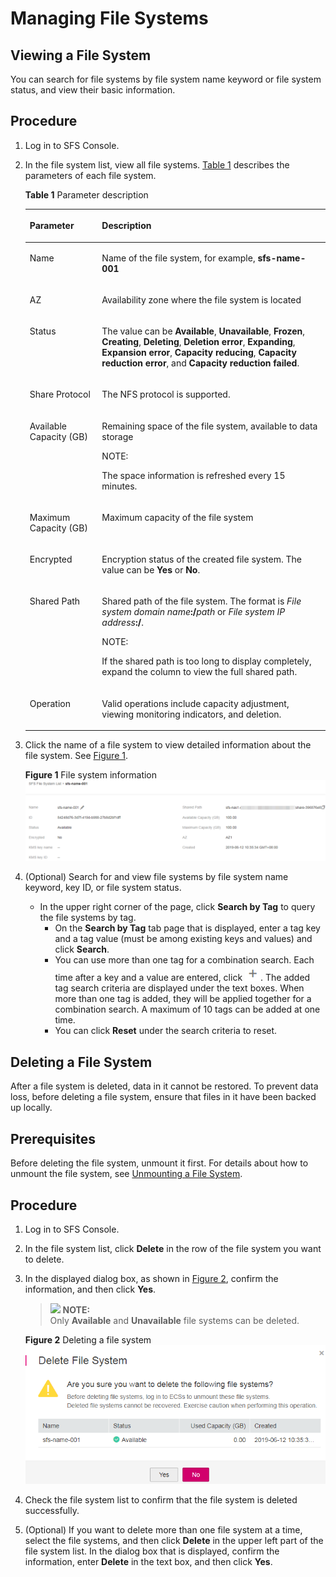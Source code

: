# Managing File Systems<a name="sfs_01_0034"></a>

## Viewing a File System<a name="section1863183113513"></a>

You can search for file systems by file system name keyword or file system status, and view their basic information.

## Procedure<a name="section029319391613"></a>

1.  Log in to SFS Console.
2.  In the file system list, view all file systems.  [Table 1](#table37365828114557)  describes the parameters of each file system.

    **Table  1**  Parameter description

    <a name="table37365828114557"></a>
    <table><thead align="left"><tr id="row19122233114557"><th class="cellrowborder" valign="top" width="24.060000000000002%" id="mcps1.2.3.1.1"><p id="p48573226114557"><a name="p48573226114557"></a><a name="p48573226114557"></a>Parameter</p>
    </th>
    <th class="cellrowborder" valign="top" width="75.94%" id="mcps1.2.3.1.2"><p id="p42117262114557"><a name="p42117262114557"></a><a name="p42117262114557"></a>Description</p>
    </th>
    </tr>
    </thead>
    <tbody><tr id="row43511042114557"><td class="cellrowborder" valign="top" width="24.060000000000002%" headers="mcps1.2.3.1.1 "><p id="p34733515114557"><a name="p34733515114557"></a><a name="p34733515114557"></a>Name</p>
    </td>
    <td class="cellrowborder" valign="top" width="75.94%" headers="mcps1.2.3.1.2 "><p id="p61951365114557"><a name="p61951365114557"></a><a name="p61951365114557"></a>Name of the file system, for example, <strong id="b1789719584817"><a name="b1789719584817"></a><a name="b1789719584817"></a>sfs-name-001</strong></p>
    </td>
    </tr>
    <tr id="row38769363537"><td class="cellrowborder" valign="top" width="24.060000000000002%" headers="mcps1.2.3.1.1 "><p id="p08761636185312"><a name="p08761636185312"></a><a name="p08761636185312"></a>AZ</p>
    </td>
    <td class="cellrowborder" valign="top" width="75.94%" headers="mcps1.2.3.1.2 "><p id="p48761636105311"><a name="p48761636105311"></a><a name="p48761636105311"></a>Availability zone where the file system is located</p>
    </td>
    </tr>
    <tr id="row20691380114557"><td class="cellrowborder" valign="top" width="24.060000000000002%" headers="mcps1.2.3.1.1 "><p id="p65389082114557"><a name="p65389082114557"></a><a name="p65389082114557"></a>Status</p>
    </td>
    <td class="cellrowborder" valign="top" width="75.94%" headers="mcps1.2.3.1.2 "><p id="p62024260114557"><a name="p62024260114557"></a><a name="p62024260114557"></a>The value can be <strong id="b11116165615101"><a name="b11116165615101"></a><a name="b11116165615101"></a>Available</strong>, <strong id="b11172566107"><a name="b11172566107"></a><a name="b11172566107"></a>Unavailable</strong>, <strong id="b18118556111016"><a name="b18118556111016"></a><a name="b18118556111016"></a>Frozen</strong>, <strong id="b20132195613103"><a name="b20132195613103"></a><a name="b20132195613103"></a>Creating</strong>, <strong id="b1213316566107"><a name="b1213316566107"></a><a name="b1213316566107"></a>Deleting</strong>, <strong id="b3319181910111"><a name="b3319181910111"></a><a name="b3319181910111"></a>Deletion error</strong>, <strong id="b332131914111"><a name="b332131914111"></a><a name="b332131914111"></a>Expanding</strong>, <strong id="b33221219161116"><a name="b33221219161116"></a><a name="b33221219161116"></a>Expansion error</strong>, <strong id="b133223192119"><a name="b133223192119"></a><a name="b133223192119"></a>Capacity reducing</strong>, <strong id="b1732321971120"><a name="b1732321971120"></a><a name="b1732321971120"></a>Capacity reduction error</strong>, and <strong id="b4324171912115"><a name="b4324171912115"></a><a name="b4324171912115"></a>Capacity reduction failed</strong>.</p>
    </td>
    </tr>
    <tr id="row20249422122817"><td class="cellrowborder" valign="top" width="24.060000000000002%" headers="mcps1.2.3.1.1 "><p id="p166491045144519"><a name="p166491045144519"></a><a name="p166491045144519"></a>Share Protocol</p>
    </td>
    <td class="cellrowborder" valign="top" width="75.94%" headers="mcps1.2.3.1.2 "><p id="p10246151145017"><a name="p10246151145017"></a><a name="p10246151145017"></a>The NFS protocol is supported.</p>
    </td>
    </tr>
    <tr id="row31409628202754"><td class="cellrowborder" valign="top" width="24.060000000000002%" headers="mcps1.2.3.1.1 "><p id="p35229290202754"><a name="p35229290202754"></a><a name="p35229290202754"></a>Available Capacity (GB)</p>
    </td>
    <td class="cellrowborder" valign="top" width="75.94%" headers="mcps1.2.3.1.2 "><p id="p1648700614288"><a name="p1648700614288"></a><a name="p1648700614288"></a>Remaining space of the file system, available to data storage</p>
    <div class="note" id="note3647551314288"><a name="note3647551314288"></a><a name="note3647551314288"></a><span class="notetitle"> NOTE: </span><div class="notebody"><p id="p5984416914288"><a name="p5984416914288"></a><a name="p5984416914288"></a>The space information is refreshed every 15 minutes.</p>
    </div></div>
    </td>
    </tr>
    <tr id="row38633965114557"><td class="cellrowborder" valign="top" width="24.060000000000002%" headers="mcps1.2.3.1.1 "><p id="p1531121819414"><a name="p1531121819414"></a><a name="p1531121819414"></a>Maximum Capacity (GB)</p>
    </td>
    <td class="cellrowborder" valign="top" width="75.94%" headers="mcps1.2.3.1.2 "><p id="p32916417153520"><a name="p32916417153520"></a><a name="p32916417153520"></a>Maximum capacity of the file system</p>
    </td>
    </tr>
    <tr id="row15695362119"><td class="cellrowborder" valign="top" width="24.060000000000002%" headers="mcps1.2.3.1.1 "><p id="p1556983618112"><a name="p1556983618112"></a><a name="p1556983618112"></a>Encrypted</p>
    </td>
    <td class="cellrowborder" valign="top" width="75.94%" headers="mcps1.2.3.1.2 "><p id="p1956943691114"><a name="p1956943691114"></a><a name="p1956943691114"></a>Encryption status of the created file system. The value can be <strong id="b842352706175533"><a name="b842352706175533"></a><a name="b842352706175533"></a>Yes</strong> or <strong id="b842352706175536"><a name="b842352706175536"></a><a name="b842352706175536"></a>No</strong>.</p>
    </td>
    </tr>
    <tr id="row65429735114557"><td class="cellrowborder" valign="top" width="24.060000000000002%" headers="mcps1.2.3.1.1 "><p id="p65317149114557"><a name="p65317149114557"></a><a name="p65317149114557"></a>Shared Path</p>
    </td>
    <td class="cellrowborder" valign="top" width="75.94%" headers="mcps1.2.3.1.2 "><p id="p56197716114557"><a name="p56197716114557"></a><a name="p56197716114557"></a>Shared path of the file system. The format is <em id="i12751455165915"><a name="i12751455165915"></a><a name="i12751455165915"></a>File system domain name</em><strong id="b166268134012"><a name="b166268134012"></a><a name="b166268134012"></a>:/</strong><em id="i198081316606"><a name="i198081316606"></a><a name="i198081316606"></a>path</em> or <em id="i183863116420"><a name="i183863116420"></a><a name="i183863116420"></a>File system IP address</em><strong id="b183876115425"><a name="b183876115425"></a><a name="b183876115425"></a>:/</strong>.</p>
    <div class="note" id="note6962192620914"><a name="note6962192620914"></a><a name="note6962192620914"></a><span class="notetitle"> NOTE: </span><div class="notebody"><p id="p1196315261698"><a name="p1196315261698"></a><a name="p1196315261698"></a>If the shared path is too long to display completely, expand the column to view the full shared path.</p>
    </div></div>
    </td>
    </tr>
    <tr id="row27443506111522"><td class="cellrowborder" valign="top" width="24.060000000000002%" headers="mcps1.2.3.1.1 "><p id="p46592934111528"><a name="p46592934111528"></a><a name="p46592934111528"></a>Operation</p>
    </td>
    <td class="cellrowborder" valign="top" width="75.94%" headers="mcps1.2.3.1.2 "><p id="p55891167164624"><a name="p55891167164624"></a><a name="p55891167164624"></a>Valid operations include capacity adjustment, viewing monitoring indicators, and deletion.</p>
    </td>
    </tr>
    </tbody>
    </table>

3.  Click the name of a file system to view detailed information about the file system. See  [Figure 1](#fig964613241271).

    **Figure  1**  File system information<a name="fig964613241271"></a>  
    ![](figures/file-system-information.png "file-system-information")

4.  \(Optional\) Search for and view file systems by file system name keyword, key ID, or file system status.
    -   In the upper right corner of the page, click  **Search by Tag**  to query the file systems by tag.
        -   On the  **Search by Tag**  tab page that is displayed, enter a tag key and a tag value \(must be among existing keys and values\) and click  **Search**.
        -   You can use more than one tag for a combination search. Each time after a key and a value are entered, click  ![](figures/button-5.png). The added tag search criteria are displayed under the text boxes. When more than one tag is added, they will be applied together for a combination search. A maximum of 10 tags can be added at one time.
        -   You can click  **Reset**  under the search criteria to reset.



## Deleting a File System<a name="section986124520526"></a>

After a file system is deleted, data in it cannot be restored. To prevent data loss, before deleting a file system, ensure that files in it have been backed up locally.

## Prerequisites<a name="section39130845104113"></a>

Before deleting the file system, unmount it first. For details about how to unmount the file system, see  [Unmounting a File System](step-3-unmount-a-file-system.md).

## Procedure<a name="section187813405311"></a>

1.  Log in to SFS Console.
2.  In the file system list, click  **Delete**  in the row of the file system you want to delete.
3.  In the displayed dialog box, as shown in  [Figure 2](#fig51368710153938), confirm the information, and then click  **Yes**. 

    >![](/images/icon-note.gif) **NOTE:**   
    >Only  **Available**  and  **Unavailable**  file systems can be deleted.  

    **Figure  2**  Deleting a file system<a name="fig51368710153938"></a>  
    ![](figures/deleting-a-file-system.png "deleting-a-file-system")

4.  Check the file system list to confirm that the file system is deleted successfully.
5.  \(Optional\) If you want to delete more than one file system at a time, select the file systems, and then click  **Delete**  in the upper left part of the file system list. In the dialog box that is displayed, confirm the information, enter  **Delete**  in the text box, and then click  **Yes**. 

